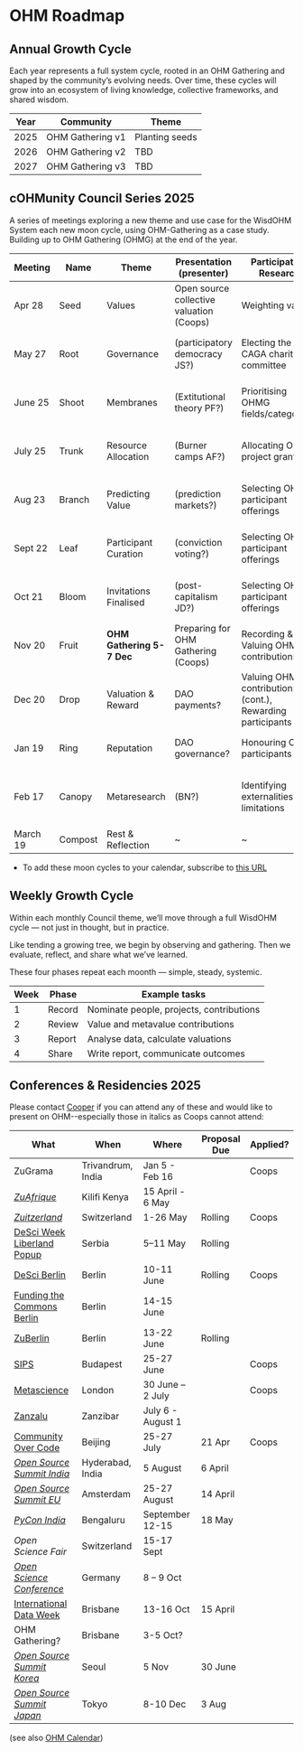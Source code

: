 # OHM Roadmap

## Annual Growth Cycle
Each year represents a full system cycle, rooted in an OHM Gathering and shaped by the community’s evolving needs. Over time, these cycles will grow into an ecosystem of living knowledge, collective frameworks, and shared wisdom.

| Year |  Community | Theme |
| ---  | --- | --- |
| 2025 | OHM Gathering v1 | Planting seeds |
| 2026 | OHM Gathering v2 | TBD |
| 2027 | OHM Gathering v3 | TBD |


## cOHMunity Council Series 2025
A series of meetings exploring a new theme and use case for the WisdOHM System each new moon cycle, using OHM-Gathering as a case study. Building up to OHM Gathering (OHMG) at the end of the year. 

| Meeting        | Name    | Theme                 | Presentation (presenter)                 | Participatory Research               | Outputs | Other |
| ---            | ---     | ---                   | ---                                      | ---                                  | ---     | ---   |
| Apr 28         | Seed    | Values                | Open source collective valuation (Coops) | Weighting values                     | Community-weighted values, Core documents |
| May 27         | Root    | Governance            | (participatory democracy JS?)            | Electing the CAGA charity committee  | Nominations & rankings           | MVP soft-release?, AIMOS paper |  
| June 25        | Shoot   | Membranes             | (Extitutional theory PF?)                | Prioritising OHMG fields/categories? | Categories & rankings  | MVP launch, Berlin & Metascience Conferences |
| July 25        | Trunk   | Resource Allocation   | (Burner camps AF?)                       | Allocating OHMG project grants       | Project proposals, rankings & invites | COC Conference Beijing |
| Aug 23         | Branch  | Predicting Value      | (prediction markets?)                    | Selecting OHMG participant offerings | Participant offerings, valuations & invites  | High-valley Dawn collab |
| Sept 22        | Leaf    | Participant Curation  | (conviction voting?)                     | Selecting OHMG participant offerings | Participant offerings, valuations & invites  | 
| Oct 21         | Bloom   | Invitations Finalised | (post-capitalism JD?)                    | Selecting OHMG participant offerings | Participant offerings, valuations & invites  | International Data Week Brisbane |
| Nov 20         | Fruit   | **OHM Gathering 5-7 Dec** | Preparing for OHM Gathering (Coops)  | Recording & Valuing OHMG contributions | Contribution records | 
| Dec 20         | Drop    | Valuation & Reward    | DAO payments?                            | Valuing OHMG contributions (cont.), Rewarding participants | Contribution valuations, Participant payments | 
| Jan 19         | Ring    | Reputation            | DAO governance?                          | Honouring OHMG participants          | Participant reputation scores | 
| Feb 17         | Canopy  | Metaresearch          | (BN?)                                    | Identifying externalities & limitations | OHMG report, OHM manifesto, Re-gathering? |
| March 19       | Compost | Rest & Reflection     | ~                                        | ~ | ~ | OG1 video? |

* To add these moon cycles to your calendar, subscribe to [this URL](https://mooncal.ch/mooncal.ics?created=41234647928&lang=en&phases[full]=true&phases[new]=true&phases[quarter]=false&phases[daily]=false&style=withDescription&events[lunareclipse]=true&events[solareclipse]=true&events[moonlanding]=false&before=P6M&after=P2Y&zone=Australia/Brisbane)


## Weekly Growth Cycle
Within each monthly Council theme, we’ll move through a full WisdOHM cycle — not just in thought, but in practice.

Like tending a growing tree, we begin by observing and gathering. Then we evaluate, reflect, and share what we’ve learned.

These four phases repeat each moonth — simple, steady, systemic.

| Week |  Phase      | Example tasks      | 
| ---  | ---         | ---                |
| 1    | Record      | Nominate people, projects, contributions |
| 2    | Review      | Value and metavalue contributions  |
| 3    | Report      | Analyse data, calculate valuations |
| 4    | Share       | Write report, communicate outcomes |


## Conferences & Residencies 2025
Please contact [Cooper](mailto:cooper@openheartmind.org) if you can attend any of these and would like to present on OHM--especially those in italics as Coops cannot attend:

| What    | When | Where | Proposal Due | Applied? |
| --- | --- | --- | --- | --- |
| ZuGrama | Trivandrum, India | Jan 5 - Feb 16 |  | Coops |
| *[ZuAfrique](https://zuafrique.onrender.com/)* | Kilifi Kenya | 15 April - 6 May |  |
| *[Zuitzerland](https://zuitzerland.ch/)* | Switzerland | 1-26 May | Rolling | Coops |
| [DeSci Week Liberland Popup](https://liberland.org/news/633-liberland-desci-despace-popup-city-a-month-long-exploration-of-innovation-and-freedom) | Serbia | 5–11 May | Rolling | |
| [DeSci Berlin](https://www.desci.berlin/) | Berlin | 10-11 June | Rolling | Coops |
| [Funding the Commons Berlin](https://www.fundingthecommons.io/) | Berlin |  14-15 June |  
| [ZuBerlin](https://zuberlin.city/) | Berlin | 13-22 June | Rolling |
| [SIPS](https://www.improvingpsych.org/SIPS2025/) | Budapest | 25-27 June  |  | Coops |
| [Metascience](https://metascience.info/) | London | 30 June – 2 July | | Coops |
| [Zanzalu](https://lu.ma/1kzrdu3s) | Zanzibar | July 6 - August 1 | 
| [Community Over Code](https://sessionize.com/communityovercode-asia-2025/) | Beijing | 25-27 July | 21 Apr | Coops |
| *[Open Source Summit India](https://events.linuxfoundation.org/open-source-summit-india/)* | Hyderabad, India | 5 August | 6 April | 
| *[Open Source Summit EU](https://events.linuxfoundation.org/open-source-summit-europe/program/cfp/)* | Amsterdam | 25-27 August | 14 April | 
| *[PyCon India](https://in.pycon.org/2025/cfp/)* | Bengaluru | September 12-15 | 18 May | 
| *Open Science Fair* | Switzerland | 15-17 Sept | 
| *[Open Science Conference](https://www.open-science-conference.eu/)* | Germany | 8 – 9 Oct | 
| [International Data Week](https://idw2025.org/) | Brisbane | 13-16 Oct | 15 April | 
| OHM Gathering? | Brisbane | 3-5 Oct? | 
| *[Open Source Summit Korea](https://events.linuxfoundation.org/open-source-summit-india/)* | Seoul | 5 Nov | 30 June |  
| *[Open Source Summit Japan](https://events.linuxfoundation.org/open-source-summit-japan/)* | Tokyo | 8-10 Dec | 3 Aug |  

(see also [OHM Calendar](https://calendar.google.com/calendar/u/0?cid=b3BlbmhlYXJ0bWluZC5vcmdAZ21haWwuY29t))
